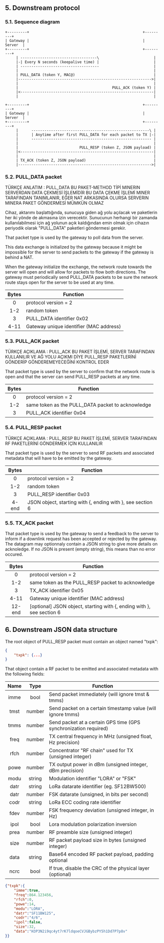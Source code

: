 ## 5. Downstream protocol

### 5.1. Sequence diagram ###

	+---------+                                                    +---------+
	| Gateway |                                                    | Server  |
	+---------+                                                    +---------+
	     | -----------------------------------\                         |
	     |-| Every N seconds (keepalive time) |                         |
	     | ------------------------------------                         |
	     |                                                              |
	     | PULL_DATA (token Y, MAC@)                                    |
	     |------------------------------------------------------------->|
	     |                                                              |
	     |                                           PULL_ACK (token Y) |
	     |<-------------------------------------------------------------|
	     |                                                              |

	+---------+                                                    +---------+
	| Gateway |                                                    | Server  |
	+---------+                                                    +---------+
	     |      ------------------------------------------------------\ |
	     |      | Anytime after first PULL_DATA for each packet to TX |-|
	     |      ------------------------------------------------------- |
	     |                                                              |
	     |                            PULL_RESP (token Z, JSON payload) |
	     |<-------------------------------------------------------------|
	     |                                                              |
	     | TX_ACK (token Z, JSON payload)                               |
	     |------------------------------------------------------------->|

### 5.2. PULL_DATA packet ###
TÜRKÇE ANLATIM : PULL_DATA
BU PAKET-METHOD TİPİ MINERIN SERVERDAN DATA ÇEKMESİ İŞLEMİDİR
BU DATA ÇEKME İŞLEMİ MINER TARAFINDAN TANIMLANIR, EĞER NAT ARKASINDA OLURSA SERVERIN MINERA PAKET GÖNDERMESİ MÜMKÜN OLMAZ

Cihaz, aktarımı başlattığında, sunucuya giden ağ yolu açılacak ve paketlerin her iki yönde de akmasına izin verecektir.
Sunucunun herhangi bir zamanda kullanılabilmesi için ağ yolunun açık kaldığından emin olmak için cihazın periyodik olarak "PULL_DATA" paketleri göndermesi gerekir.

That packet type is used by the gateway to poll data from the server.

This data exchange is initialized by the gateway because it might be
impossible for the server to send packets to the gateway if the gateway is
behind a NAT.

When the gateway initialize the exchange, the network route towards the
server will open and will allow for packets to flow both directions.
The gateway must periodically send PULL_DATA packets to be sure the network
route stays open for the server to be used at any time.

| Bytes | Function                                |
|:-----:|-----------------------------------------|
|   0   | protocol version = 2                    |
|  1-2  | random token                            |
|   3   | PULL_DATA identifier 0x02               |
| 4-11  | Gateway unique identifier (MAC address) |

### 5.3. PULL_ACK packet ###

TÜRKÇE AÇIKLAMA : PULL_ACK
BU PAKET İŞLEMİ, SERVER TARAFINDAN KULLANILIR VE AĞ YOLU AÇIKMI DİYE PULL_RESP PAKETLERİNİ GÖNDERİP GÖNDEREMEYECEĞİNİ KONTROL EDER

That packet type is used by the server to confirm that the network route is
open and that the server can send PULL_RESP packets at any time.

| Bytes | Function                                          |
|:-----:|---------------------------------------------------|
|   0   | protocol version = 2                              |
|  1-2  | same token as the PULL_DATA packet to acknowledge |
|   3   | PULL_ACK identifier 0x04                          |

### 5.4. PULL_RESP packet ###
TÜRKÇE AÇIKLAMA : PULL_RESP
BU PAKET İŞLEMİ, SERVER TARAFINDAN RF PAKETLERİNİ GÖNDERMEK İÇİN KULLANILIR

That packet type is used by the server to send RF packets and associated
metadata that will have to be emitted by the gateway.

| Bytes | Function                                                   |
|:-----:|------------------------------------------------------------|
|   0   | protocol version = 2                                       |
|  1-2  | random token                                               |
|   3   | PULL_RESP identifier 0x03                                  |
| 4-end | JSON object, starting with {, ending with }, see section 6 |

### 5.5. TX_ACK packet ###

That packet type is used by the gateway to send a feedback to the server
to inform if a downlink request has been accepted or rejected by the gateway.
The datagram may optionnaly contain a JSON string to give more details on
acknoledge. If no JSON is present (empty string), this means than no error
occured.

| Bytes  | Function                                                              |
|:------:|-----------------------------------------------------------------------|
|   0    | protocol version = 2                                                  |
|  1-2   | same token as the PULL_RESP packet to acknowledge                     |
|   3    | TX_ACK identifier 0x05                                                |
|  4-11  | Gateway unique identifier (MAC address)                               |
| 12-end | [optional] JSON object, starting with {, ending with }, see section 6 |

## 6. Downstream JSON data structure

The root object of PULL_RESP packet must contain an object named "txpk":

``` json
{
	"txpk": {...}
}
```





That object contain a RF packet to be emitted and associated metadata with the
following fields:

| Name |  Type  | Function                                                         |
|:----:|:------:|------------------------------------------------------------------|
| imme |  bool  | Send packet immediately (will ignore tmst & tmms)                |
| tmst | number | Send packet on a certain timestamp value (will ignore tmms)      |
| tmms | number | Send packet at a certain GPS time (GPS synchronization required) |
| freq | number | TX central frequency in MHz (unsigned float, Hz precision)       |
| rfch | number | Concentrator "RF chain" used for TX (unsigned integer)           |
| powe | number | TX output power in dBm (unsigned integer, dBm precision)         |
| modu | string | Modulation identifier "LORA" or "FSK"                            |
| datr | string | LoRa datarate identifier (eg. SF12BW500)                         |
| datr | number | FSK datarate (unsigned, in bits per second)                      |
| codr | string | LoRa ECC coding rate identifier                                  |
| fdev | number | FSK frequency deviation (unsigned integer, in Hz)                |
| ipol |  bool  | Lora modulation polarization inversion                           |
| prea | number | RF preamble size (unsigned integer)                              |
| size | number | RF packet payload size in bytes (unsigned integer)               |
| data | string | Base64 encoded RF packet payload, padding optional               |
| ncrc |  bool  | If true, disable the CRC of the physical layer (optional)        |


``` json
{"txpk":{
	"imme":true,
	"freq":864.123456,
	"rfch":0,
	"powe":14,
	"modu":"LORA",
	"datr":"SF11BW125",
	"codr":"4/6",
	"ipol":false,
	"size":32,
	"data":"H3P3N2i9qc4yt7rK7ldqoeCVJGBybzPY5h1Dd7P7p8v"
}}